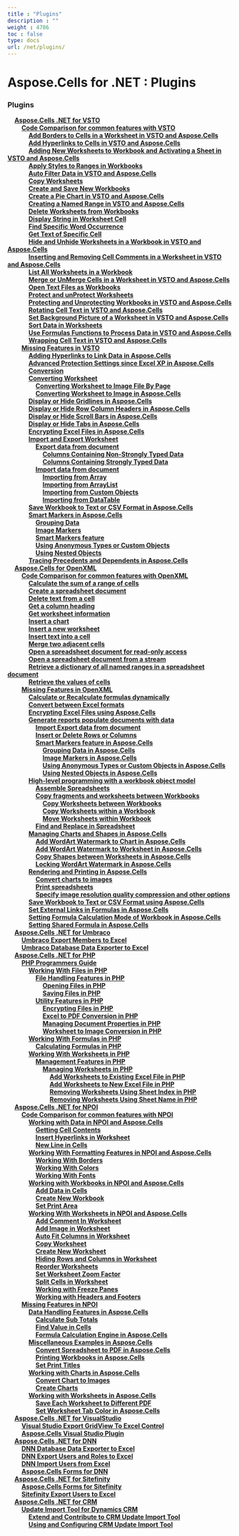 ```yaml
---
title : "Plugins" 
description : "" 
weight : 4786 
toc : false
type: docs
url: /net/plugins/
---
```


# Aspose.Cells for .NET : Plugins


### Plugins

&nbsp;&nbsp;&nbsp;&nbsp;[**Aspose.Cells .NET for VSTO**](https://docs2.aspose.com/cells/net/plugins/vsto/)    
&nbsp;&nbsp;&nbsp;&nbsp;&nbsp;&nbsp;&nbsp;&nbsp;[**Code Comparison for common features with VSTO**](https://docs2.aspose.com/cells/net/plugins/vsto/codeinvsto/)    
&nbsp;&nbsp;&nbsp;&nbsp;&nbsp;&nbsp;&nbsp;&nbsp;&nbsp;&nbsp;&nbsp;&nbsp;[**Add Borders to Cells in a Worksheet in VSTO and Aspose.Cells**](https://docs2.aspose.com/cells/net/plugins/vsto/codeinvsto/add+borders+to+cells+in+a+worksheet+in+vsto+and+aspose.cells)    
&nbsp;&nbsp;&nbsp;&nbsp;&nbsp;&nbsp;&nbsp;&nbsp;&nbsp;&nbsp;&nbsp;&nbsp;[**Add Hyperlinks to Cells in VSTO and Aspose.Cells**](https://docs2.aspose.com/cells/net/plugins/vsto/codeinvsto/add+hyperlinks+to+cells+in+vsto+and+aspose.cells)    
&nbsp;&nbsp;&nbsp;&nbsp;&nbsp;&nbsp;&nbsp;&nbsp;&nbsp;&nbsp;&nbsp;&nbsp;[**Adding New Worksheets to Workbook and Activating a Sheet in VSTO and Aspose.Cells**](https://docs2.aspose.com/cells/net/plugins/vsto/codeinvsto/adding+new+worksheets+to+workbook+and+activating+a+sheet+in+vsto+and+aspose.cells)    
&nbsp;&nbsp;&nbsp;&nbsp;&nbsp;&nbsp;&nbsp;&nbsp;&nbsp;&nbsp;&nbsp;&nbsp;[**Apply Styles to Ranges in Workbooks**](https://docs2.aspose.com/cells/net/plugins/vsto/codeinvsto/apply+styles+to+ranges+in+workbooks)    
&nbsp;&nbsp;&nbsp;&nbsp;&nbsp;&nbsp;&nbsp;&nbsp;&nbsp;&nbsp;&nbsp;&nbsp;[**Auto Filter Data in VSTO and Aspose.Cells**](https://docs2.aspose.com/cells/net/plugins/vsto/codeinvsto/auto+filter+data+in+vsto+and+aspose.cells)    
&nbsp;&nbsp;&nbsp;&nbsp;&nbsp;&nbsp;&nbsp;&nbsp;&nbsp;&nbsp;&nbsp;&nbsp;[**Copy Worksheets**](https://docs2.aspose.com/cells/net/plugins/vsto/codeinvsto/copy+worksheets)    
&nbsp;&nbsp;&nbsp;&nbsp;&nbsp;&nbsp;&nbsp;&nbsp;&nbsp;&nbsp;&nbsp;&nbsp;[**Create and Save New Workbooks**](https://docs2.aspose.com/cells/net/plugins/vsto/codeinvsto/create+and+save+new+workbooks)    
&nbsp;&nbsp;&nbsp;&nbsp;&nbsp;&nbsp;&nbsp;&nbsp;&nbsp;&nbsp;&nbsp;&nbsp;[**Create a Pie Chart in VSTO and Aspose.Cells**](https://docs2.aspose.com/cells/net/plugins/vsto/codeinvsto/create+a+pie+chart+in+vsto+and+aspose.cells)    
&nbsp;&nbsp;&nbsp;&nbsp;&nbsp;&nbsp;&nbsp;&nbsp;&nbsp;&nbsp;&nbsp;&nbsp;[**Creating a Named Range in VSTO and Aspose.Cells**](https://docs2.aspose.com/cells/net/plugins/vsto/codeinvsto/creating+a+named+range+in+vsto+and+aspose.cells)    
&nbsp;&nbsp;&nbsp;&nbsp;&nbsp;&nbsp;&nbsp;&nbsp;&nbsp;&nbsp;&nbsp;&nbsp;[**Delete Worksheets from Workbooks**](https://docs2.aspose.com/cells/net/plugins/vsto/codeinvsto/delete+worksheets+from+workbooks)    
&nbsp;&nbsp;&nbsp;&nbsp;&nbsp;&nbsp;&nbsp;&nbsp;&nbsp;&nbsp;&nbsp;&nbsp;[**Display String in Worksheet Cell**](https://docs2.aspose.com/cells/net/plugins/vsto/codeinvsto/display+string+in+worksheet+cell)    
&nbsp;&nbsp;&nbsp;&nbsp;&nbsp;&nbsp;&nbsp;&nbsp;&nbsp;&nbsp;&nbsp;&nbsp;[**Find Specific Word Occurrence**](https://docs2.aspose.com/cells/net/plugins/vsto/codeinvsto/find+specific+word+occurrence)    
&nbsp;&nbsp;&nbsp;&nbsp;&nbsp;&nbsp;&nbsp;&nbsp;&nbsp;&nbsp;&nbsp;&nbsp;[**Get Text of Specific Cell**](https://docs2.aspose.com/cells/net/plugins/vsto/codeinvsto/get+text+of+specific+cell)    
&nbsp;&nbsp;&nbsp;&nbsp;&nbsp;&nbsp;&nbsp;&nbsp;&nbsp;&nbsp;&nbsp;&nbsp;[**Hide and Unhide Worksheets in a Workbook in VSTO and Aspose.Cells**](https://docs2.aspose.com/cells/net/plugins/vsto/codeinvsto/hide+and+unhide+worksheets+in+a+workbook+in+vsto+and+aspose.cells)    
&nbsp;&nbsp;&nbsp;&nbsp;&nbsp;&nbsp;&nbsp;&nbsp;&nbsp;&nbsp;&nbsp;&nbsp;[**Inserting and Removing Cell Comments in a Worksheet in VSTO and Aspose.Cells**](https://docs2.aspose.com/cells/net/plugins/vsto/codeinvsto/inserting+and+removing+cell+comments+in+a+worksheet+in+vsto+and+aspose.cells)    
&nbsp;&nbsp;&nbsp;&nbsp;&nbsp;&nbsp;&nbsp;&nbsp;&nbsp;&nbsp;&nbsp;&nbsp;[**List All Worksheets in a Workbook**](https://docs2.aspose.com/cells/net/plugins/vsto/codeinvsto/list+all+worksheets+in+a+workbook)    
&nbsp;&nbsp;&nbsp;&nbsp;&nbsp;&nbsp;&nbsp;&nbsp;&nbsp;&nbsp;&nbsp;&nbsp;[**Merge or UnMerge Cells in a Worksheet in VSTO and Aspose.Cells**](https://docs2.aspose.com/cells/net/plugins/vsto/codeinvsto/merge+or+unmerge+cells+in+a+worksheet+in+vsto+and+aspose.cells)    
&nbsp;&nbsp;&nbsp;&nbsp;&nbsp;&nbsp;&nbsp;&nbsp;&nbsp;&nbsp;&nbsp;&nbsp;[**Open Text Files as Workbooks**](https://docs2.aspose.com/cells/net/plugins/vsto/codeinvsto/open+text+files+as+workbooks)    
&nbsp;&nbsp;&nbsp;&nbsp;&nbsp;&nbsp;&nbsp;&nbsp;&nbsp;&nbsp;&nbsp;&nbsp;[**Protect and unProtect Worksheets**](https://docs2.aspose.com/cells/net/plugins/vsto/codeinvsto/protect+and+unprotect+worksheets)    
&nbsp;&nbsp;&nbsp;&nbsp;&nbsp;&nbsp;&nbsp;&nbsp;&nbsp;&nbsp;&nbsp;&nbsp;[**Protecting and Unprotecting Workbooks in VSTO and Aspose.Cells**](https://docs2.aspose.com/cells/net/plugins/vsto/codeinvsto/protecting+and+unprotecting+workbooks+in+vsto+and+aspose.cells)    
&nbsp;&nbsp;&nbsp;&nbsp;&nbsp;&nbsp;&nbsp;&nbsp;&nbsp;&nbsp;&nbsp;&nbsp;[**Rotating Cell Text in VSTO and Aspose.Cells**](https://docs2.aspose.com/cells/net/plugins/vsto/codeinvsto/rotating+cell+text+in+vsto+and+aspose.cells)    
&nbsp;&nbsp;&nbsp;&nbsp;&nbsp;&nbsp;&nbsp;&nbsp;&nbsp;&nbsp;&nbsp;&nbsp;[**Set Background Picture of a Worksheet in VSTO and Aspose.Cells**](https://docs2.aspose.com/cells/net/plugins/vsto/codeinvsto/set+background+picture+of+a+worksheet+in+vsto+and+aspose.cells)    
&nbsp;&nbsp;&nbsp;&nbsp;&nbsp;&nbsp;&nbsp;&nbsp;&nbsp;&nbsp;&nbsp;&nbsp;[**Sort Data in Worksheets**](https://docs2.aspose.com/cells/net/plugins/vsto/codeinvsto/sort+data+in+worksheets)    
&nbsp;&nbsp;&nbsp;&nbsp;&nbsp;&nbsp;&nbsp;&nbsp;&nbsp;&nbsp;&nbsp;&nbsp;[**Use Formulas Functions to Process Data in VSTO and Aspose.Cells**](https://docs2.aspose.com/cells/net/plugins/vsto/codeinvsto/use+formulas+functions+to+process+data+in+vsto+and+aspose.cells)    
&nbsp;&nbsp;&nbsp;&nbsp;&nbsp;&nbsp;&nbsp;&nbsp;&nbsp;&nbsp;&nbsp;&nbsp;[**Wrapping Cell Text in VSTO and Aspose.Cells**](https://docs2.aspose.com/cells/net/plugins/vsto/codeinvsto/wrapping+cell+text+in+vsto+and+aspose.cells)    
&nbsp;&nbsp;&nbsp;&nbsp;&nbsp;&nbsp;&nbsp;&nbsp;[**Missing Features in VSTO**](https://docs2.aspose.com/cells/net/plugins/vsto/missingfeaturesinvsto/)    
&nbsp;&nbsp;&nbsp;&nbsp;&nbsp;&nbsp;&nbsp;&nbsp;&nbsp;&nbsp;&nbsp;&nbsp;[**Adding Hyperlinks to Link Data in Aspose.Cells**](https://docs2.aspose.com/cells/net/plugins/vsto/missingfeaturesinvsto/adding+hyperlinks+to+link+data+in+aspose.cells)    
&nbsp;&nbsp;&nbsp;&nbsp;&nbsp;&nbsp;&nbsp;&nbsp;&nbsp;&nbsp;&nbsp;&nbsp;[**Advanced Protection Settings since Excel XP in Aspose.Cells**](https://docs2.aspose.com/cells/net/plugins/vsto/missingfeaturesinvsto/advanced+protection+settings+since+excel+xp+in+aspose.cells)    
&nbsp;&nbsp;&nbsp;&nbsp;&nbsp;&nbsp;&nbsp;&nbsp;&nbsp;&nbsp;&nbsp;&nbsp;[**Conversion**](https://docs2.aspose.com/cells/net/plugins/vsto/missingfeaturesinvsto/conversion)    
&nbsp;&nbsp;&nbsp;&nbsp;&nbsp;&nbsp;&nbsp;&nbsp;&nbsp;&nbsp;&nbsp;&nbsp;[**Converting Worksheet**](https://docs2.aspose.com/cells/net/plugins/vsto/missingfeaturesinvsto/convertingworksheet/)    
&nbsp;&nbsp;&nbsp;&nbsp;&nbsp;&nbsp;&nbsp;&nbsp;&nbsp;&nbsp;&nbsp;&nbsp;&nbsp;&nbsp;&nbsp;&nbsp;[**Converting Worksheet to Image File By Page**](https://docs2.aspose.com/cells/net/plugins/vsto/missingfeaturesinvsto/convertingworksheet/converting+worksheet+to+image+file+by+page)    
&nbsp;&nbsp;&nbsp;&nbsp;&nbsp;&nbsp;&nbsp;&nbsp;&nbsp;&nbsp;&nbsp;&nbsp;&nbsp;&nbsp;&nbsp;&nbsp;[**Converting Worksheet to Image in Aspose.Cells**](https://docs2.aspose.com/cells/net/plugins/vsto/missingfeaturesinvsto/convertingworksheet/converting+worksheet+to+image+in+aspose.cells)    
&nbsp;&nbsp;&nbsp;&nbsp;&nbsp;&nbsp;&nbsp;&nbsp;&nbsp;&nbsp;&nbsp;&nbsp;[**Display or Hide Gridlines in Aspose.Cells**](https://docs2.aspose.com/cells/net/plugins/vsto/missingfeaturesinvsto/display+or+hide+gridlines+in+aspose.cells)    
&nbsp;&nbsp;&nbsp;&nbsp;&nbsp;&nbsp;&nbsp;&nbsp;&nbsp;&nbsp;&nbsp;&nbsp;[**Display or Hide Row Column Headers in Aspose.Cells**](https://docs2.aspose.com/cells/net/plugins/vsto/missingfeaturesinvsto/display+or+hide+row+column+headers+in+aspose.cells)    
&nbsp;&nbsp;&nbsp;&nbsp;&nbsp;&nbsp;&nbsp;&nbsp;&nbsp;&nbsp;&nbsp;&nbsp;[**Display or Hide Scroll Bars in Aspose.Cells**](https://docs2.aspose.com/cells/net/plugins/vsto/missingfeaturesinvsto/display+or+hide+scroll+bars+in+aspose.cells)    
&nbsp;&nbsp;&nbsp;&nbsp;&nbsp;&nbsp;&nbsp;&nbsp;&nbsp;&nbsp;&nbsp;&nbsp;[**Display or Hide Tabs in Aspose.Cells**](https://docs2.aspose.com/cells/net/plugins/vsto/missingfeaturesinvsto/display+or+hide+tabs+in+aspose.cells)    
&nbsp;&nbsp;&nbsp;&nbsp;&nbsp;&nbsp;&nbsp;&nbsp;&nbsp;&nbsp;&nbsp;&nbsp;[**Encrypting Excel Files in Aspose.Cells**](https://docs2.aspose.com/cells/net/plugins/vsto/missingfeaturesinvsto/encrypting+excel+files+in+aspose.cells)    
&nbsp;&nbsp;&nbsp;&nbsp;&nbsp;&nbsp;&nbsp;&nbsp;&nbsp;&nbsp;&nbsp;&nbsp;[**Import and Export Worksheet**](https://docs2.aspose.com/cells/net/plugins/vsto/missingfeaturesinvsto/importandexport/)    
&nbsp;&nbsp;&nbsp;&nbsp;&nbsp;&nbsp;&nbsp;&nbsp;&nbsp;&nbsp;&nbsp;&nbsp;&nbsp;&nbsp;&nbsp;&nbsp;[**Export data from document**](https://docs2.aspose.com/cells/net/plugins/vsto/missingfeaturesinvsto/importandexport/export/)    
&nbsp;&nbsp;&nbsp;&nbsp;&nbsp;&nbsp;&nbsp;&nbsp;&nbsp;&nbsp;&nbsp;&nbsp;&nbsp;&nbsp;&nbsp;&nbsp;&nbsp;&nbsp;&nbsp;&nbsp;[**Columns Containing Non-Strongly Typed Data**](https://docs2.aspose.com/cells/net/plugins/vsto/missingfeaturesinvsto/importandexport/export/columns+containing+non-strongly+typed+data)    
&nbsp;&nbsp;&nbsp;&nbsp;&nbsp;&nbsp;&nbsp;&nbsp;&nbsp;&nbsp;&nbsp;&nbsp;&nbsp;&nbsp;&nbsp;&nbsp;&nbsp;&nbsp;&nbsp;&nbsp;[**Columns Containing Strongly Typed Data**](https://docs2.aspose.com/cells/net/plugins/vsto/missingfeaturesinvsto/importandexport/export/columns+containing+strongly+typed+data)    
&nbsp;&nbsp;&nbsp;&nbsp;&nbsp;&nbsp;&nbsp;&nbsp;&nbsp;&nbsp;&nbsp;&nbsp;&nbsp;&nbsp;&nbsp;&nbsp;[**Import data from document**](https://docs2.aspose.com/cells/net/plugins/vsto/missingfeaturesinvsto/importandexport/import/)    
&nbsp;&nbsp;&nbsp;&nbsp;&nbsp;&nbsp;&nbsp;&nbsp;&nbsp;&nbsp;&nbsp;&nbsp;&nbsp;&nbsp;&nbsp;&nbsp;&nbsp;&nbsp;&nbsp;&nbsp;[**Importing from Array**](https://docs2.aspose.com/cells/net/plugins/vsto/missingfeaturesinvsto/importandexport/import/importing+from+array)    
&nbsp;&nbsp;&nbsp;&nbsp;&nbsp;&nbsp;&nbsp;&nbsp;&nbsp;&nbsp;&nbsp;&nbsp;&nbsp;&nbsp;&nbsp;&nbsp;&nbsp;&nbsp;&nbsp;&nbsp;[**Importing from ArrayList**](https://docs2.aspose.com/cells/net/plugins/vsto/missingfeaturesinvsto/importandexport/import/importing+from+arraylist)    
&nbsp;&nbsp;&nbsp;&nbsp;&nbsp;&nbsp;&nbsp;&nbsp;&nbsp;&nbsp;&nbsp;&nbsp;&nbsp;&nbsp;&nbsp;&nbsp;&nbsp;&nbsp;&nbsp;&nbsp;[**Importing from Custom Objects**](https://docs2.aspose.com/cells/net/plugins/vsto/missingfeaturesinvsto/importandexport/import/importing+from+custom+objects)    
&nbsp;&nbsp;&nbsp;&nbsp;&nbsp;&nbsp;&nbsp;&nbsp;&nbsp;&nbsp;&nbsp;&nbsp;&nbsp;&nbsp;&nbsp;&nbsp;&nbsp;&nbsp;&nbsp;&nbsp;[**Importing from DataTable**](https://docs2.aspose.com/cells/net/plugins/vsto/missingfeaturesinvsto/importandexport/import/importing+from+datatable)    
&nbsp;&nbsp;&nbsp;&nbsp;&nbsp;&nbsp;&nbsp;&nbsp;&nbsp;&nbsp;&nbsp;&nbsp;[**Save Workbook to Text or CSV Format in Aspose.Cells**](https://docs2.aspose.com/cells/net/plugins/vsto/missingfeaturesinvsto/save+workbook+to+text+or+csv+format+in+aspose.cells)    
&nbsp;&nbsp;&nbsp;&nbsp;&nbsp;&nbsp;&nbsp;&nbsp;&nbsp;&nbsp;&nbsp;&nbsp;[**Smart Markers in Aspose.Cells**](https://docs2.aspose.com/cells/net/plugins/vsto/missingfeaturesinvsto/smartmarkers/)    
&nbsp;&nbsp;&nbsp;&nbsp;&nbsp;&nbsp;&nbsp;&nbsp;&nbsp;&nbsp;&nbsp;&nbsp;&nbsp;&nbsp;&nbsp;&nbsp;[**Grouping Data**](https://docs2.aspose.com/cells/net/plugins/vsto/missingfeaturesinvsto/smartmarkers/grouping+data)    
&nbsp;&nbsp;&nbsp;&nbsp;&nbsp;&nbsp;&nbsp;&nbsp;&nbsp;&nbsp;&nbsp;&nbsp;&nbsp;&nbsp;&nbsp;&nbsp;[**Image Markers**](https://docs2.aspose.com/cells/net/plugins/vsto/missingfeaturesinvsto/smartmarkers/image+markers)    
&nbsp;&nbsp;&nbsp;&nbsp;&nbsp;&nbsp;&nbsp;&nbsp;&nbsp;&nbsp;&nbsp;&nbsp;&nbsp;&nbsp;&nbsp;&nbsp;[**Smart Markers feature**](https://docs2.aspose.com/cells/net/plugins/vsto/missingfeaturesinvsto/smartmarkers/smart+markers+feature)    
&nbsp;&nbsp;&nbsp;&nbsp;&nbsp;&nbsp;&nbsp;&nbsp;&nbsp;&nbsp;&nbsp;&nbsp;&nbsp;&nbsp;&nbsp;&nbsp;[**Using Anonymous Types or Custom Objects**](https://docs2.aspose.com/cells/net/plugins/vsto/missingfeaturesinvsto/smartmarkers/using+anonymous+types+or+custom+objects)    
&nbsp;&nbsp;&nbsp;&nbsp;&nbsp;&nbsp;&nbsp;&nbsp;&nbsp;&nbsp;&nbsp;&nbsp;&nbsp;&nbsp;&nbsp;&nbsp;[**Using Nested Objects**](https://docs2.aspose.com/cells/net/plugins/vsto/missingfeaturesinvsto/smartmarkers/using+nested+objects)    
&nbsp;&nbsp;&nbsp;&nbsp;&nbsp;&nbsp;&nbsp;&nbsp;&nbsp;&nbsp;&nbsp;&nbsp;[**Tracing Precedents and Dependents in Aspose.Cells**](https://docs2.aspose.com/cells/net/plugins/vsto/missingfeaturesinvsto/tracing+precedents+and+dependents+in+aspose.cells)    
&nbsp;&nbsp;&nbsp;&nbsp;[**Aspose.Cells for OpenXML**](https://docs2.aspose.com/cells/net/plugins/openxml/)    
&nbsp;&nbsp;&nbsp;&nbsp;&nbsp;&nbsp;&nbsp;&nbsp;[**Code Comparison for common features with OpenXML**](https://docs2.aspose.com/cells/net/plugins/openxml/codeinopenxml/)    
&nbsp;&nbsp;&nbsp;&nbsp;&nbsp;&nbsp;&nbsp;&nbsp;&nbsp;&nbsp;&nbsp;&nbsp;[**Calculate the sum of a range of cells**](https://docs2.aspose.com/cells/net/plugins/openxml/codeinopenxml/calculate+the+sum+of+a+range+of+cells)    
&nbsp;&nbsp;&nbsp;&nbsp;&nbsp;&nbsp;&nbsp;&nbsp;&nbsp;&nbsp;&nbsp;&nbsp;[**Create a spreadsheet document**](https://docs2.aspose.com/cells/net/plugins/openxml/codeinopenxml/create+a+spreadsheet+document)    
&nbsp;&nbsp;&nbsp;&nbsp;&nbsp;&nbsp;&nbsp;&nbsp;&nbsp;&nbsp;&nbsp;&nbsp;[**Delete text from a cell**](https://docs2.aspose.com/cells/net/plugins/openxml/codeinopenxml/delete+text+from+a+cell)    
&nbsp;&nbsp;&nbsp;&nbsp;&nbsp;&nbsp;&nbsp;&nbsp;&nbsp;&nbsp;&nbsp;&nbsp;[**Get a column heading**](https://docs2.aspose.com/cells/net/plugins/openxml/codeinopenxml/get+a+column+heading)    
&nbsp;&nbsp;&nbsp;&nbsp;&nbsp;&nbsp;&nbsp;&nbsp;&nbsp;&nbsp;&nbsp;&nbsp;[**Get worksheet information**](https://docs2.aspose.com/cells/net/plugins/openxml/codeinopenxml/get+worksheet+information)    
&nbsp;&nbsp;&nbsp;&nbsp;&nbsp;&nbsp;&nbsp;&nbsp;&nbsp;&nbsp;&nbsp;&nbsp;[**Insert a chart**](https://docs2.aspose.com/cells/net/plugins/openxml/codeinopenxml/insert+a+chart)    
&nbsp;&nbsp;&nbsp;&nbsp;&nbsp;&nbsp;&nbsp;&nbsp;&nbsp;&nbsp;&nbsp;&nbsp;[**Insert a new worksheet**](https://docs2.aspose.com/cells/net/plugins/openxml/codeinopenxml/insert+a+new+worksheet)    
&nbsp;&nbsp;&nbsp;&nbsp;&nbsp;&nbsp;&nbsp;&nbsp;&nbsp;&nbsp;&nbsp;&nbsp;[**Insert text into a cell**](https://docs2.aspose.com/cells/net/plugins/openxml/codeinopenxml/insert+text+into+a+cell)    
&nbsp;&nbsp;&nbsp;&nbsp;&nbsp;&nbsp;&nbsp;&nbsp;&nbsp;&nbsp;&nbsp;&nbsp;[**Merge two adjacent cells**](https://docs2.aspose.com/cells/net/plugins/openxml/codeinopenxml/merge+two+adjacent+cells)    
&nbsp;&nbsp;&nbsp;&nbsp;&nbsp;&nbsp;&nbsp;&nbsp;&nbsp;&nbsp;&nbsp;&nbsp;[**Open a spreadsheet document for read-only access**](https://docs2.aspose.com/cells/net/plugins/openxml/codeinopenxml/open+a+spreadsheet+document+for+read-only+access)    
&nbsp;&nbsp;&nbsp;&nbsp;&nbsp;&nbsp;&nbsp;&nbsp;&nbsp;&nbsp;&nbsp;&nbsp;[**Open a spreadsheet document from a stream**](https://docs2.aspose.com/cells/net/plugins/openxml/codeinopenxml/open+a+spreadsheet+document+from+a+stream)    
&nbsp;&nbsp;&nbsp;&nbsp;&nbsp;&nbsp;&nbsp;&nbsp;&nbsp;&nbsp;&nbsp;&nbsp;[**Retrieve a dictionary of all named ranges in a spreadsheet document**](https://docs2.aspose.com/cells/net/plugins/openxml/codeinopenxml/retrieve+a+dictionary+of+all+named+ranges+in+a+spreadsheet+document)    
&nbsp;&nbsp;&nbsp;&nbsp;&nbsp;&nbsp;&nbsp;&nbsp;&nbsp;&nbsp;&nbsp;&nbsp;[**Retrieve the values of cells**](https://docs2.aspose.com/cells/net/plugins/openxml/codeinopenxml/retrieve+the+values+of+cells)    
&nbsp;&nbsp;&nbsp;&nbsp;&nbsp;&nbsp;&nbsp;&nbsp;[**Missing Features in OpenXML**](https://docs2.aspose.com/cells/net/plugins/openxml/missingfeaturesinopenxml/)    
&nbsp;&nbsp;&nbsp;&nbsp;&nbsp;&nbsp;&nbsp;&nbsp;&nbsp;&nbsp;&nbsp;&nbsp;[**Calculate or Recalculate formulas dynamically**](https://docs2.aspose.com/cells/net/plugins/openxml/missingfeaturesinopenxml/calculate+or+recalculate+formulas+dynamically)    
&nbsp;&nbsp;&nbsp;&nbsp;&nbsp;&nbsp;&nbsp;&nbsp;&nbsp;&nbsp;&nbsp;&nbsp;[**Convert between Excel formats**](https://docs2.aspose.com/cells/net/plugins/openxml/missingfeaturesinopenxml/convert+between+excel+formats)    
&nbsp;&nbsp;&nbsp;&nbsp;&nbsp;&nbsp;&nbsp;&nbsp;&nbsp;&nbsp;&nbsp;&nbsp;[**Encrypting Excel Files using Aspose.Cells**](https://docs2.aspose.com/cells/net/plugins/openxml/missingfeaturesinopenxml/encrypting+excel+files+using+aspose.cells)    
&nbsp;&nbsp;&nbsp;&nbsp;&nbsp;&nbsp;&nbsp;&nbsp;&nbsp;&nbsp;&nbsp;&nbsp;[**Generate reports populate documents with data**](https://docs2.aspose.com/cells/net/plugins/openxml/missingfeaturesinopenxml/generatereports/)    
&nbsp;&nbsp;&nbsp;&nbsp;&nbsp;&nbsp;&nbsp;&nbsp;&nbsp;&nbsp;&nbsp;&nbsp;&nbsp;&nbsp;&nbsp;&nbsp;[**Import Export data from document**](https://docs2.aspose.com/cells/net/plugins/openxml/missingfeaturesinopenxml/generatereports/import+export+data+from+document)    
&nbsp;&nbsp;&nbsp;&nbsp;&nbsp;&nbsp;&nbsp;&nbsp;&nbsp;&nbsp;&nbsp;&nbsp;&nbsp;&nbsp;&nbsp;&nbsp;[**Insert or Delete Rows or Columns**](https://docs2.aspose.com/cells/net/plugins/openxml/missingfeaturesinopenxml/generatereports/insert+or+delete+rows+or+columns)    
&nbsp;&nbsp;&nbsp;&nbsp;&nbsp;&nbsp;&nbsp;&nbsp;&nbsp;&nbsp;&nbsp;&nbsp;&nbsp;&nbsp;&nbsp;&nbsp;[**Smart Markers feature in Aspose.Cells**](https://docs2.aspose.com/cells/net/plugins/openxml/missingfeaturesinopenxml/generatereports/smartmarkers/)    
&nbsp;&nbsp;&nbsp;&nbsp;&nbsp;&nbsp;&nbsp;&nbsp;&nbsp;&nbsp;&nbsp;&nbsp;&nbsp;&nbsp;&nbsp;&nbsp;&nbsp;&nbsp;&nbsp;&nbsp;[**Grouping Data in Aspose.Cells**](https://docs2.aspose.com/cells/net/plugins/openxml/missingfeaturesinopenxml/generatereports/smartmarkers/grouping+data+in+aspose.cells)    
&nbsp;&nbsp;&nbsp;&nbsp;&nbsp;&nbsp;&nbsp;&nbsp;&nbsp;&nbsp;&nbsp;&nbsp;&nbsp;&nbsp;&nbsp;&nbsp;&nbsp;&nbsp;&nbsp;&nbsp;[**Image Markers in Aspose.Cells**](https://docs2.aspose.com/cells/net/plugins/openxml/missingfeaturesinopenxml/generatereports/smartmarkers/image+markers+in+aspose.cells)    
&nbsp;&nbsp;&nbsp;&nbsp;&nbsp;&nbsp;&nbsp;&nbsp;&nbsp;&nbsp;&nbsp;&nbsp;&nbsp;&nbsp;&nbsp;&nbsp;&nbsp;&nbsp;&nbsp;&nbsp;[**Using Anonymous Types or Custom Objects in Aspose.Cells**](https://docs2.aspose.com/cells/net/plugins/openxml/missingfeaturesinopenxml/generatereports/smartmarkers/using+anonymous+types+or+custom+objects+in+aspose.cells)    
&nbsp;&nbsp;&nbsp;&nbsp;&nbsp;&nbsp;&nbsp;&nbsp;&nbsp;&nbsp;&nbsp;&nbsp;&nbsp;&nbsp;&nbsp;&nbsp;&nbsp;&nbsp;&nbsp;&nbsp;[**Using Nested Objects in Aspose.Cells**](https://docs2.aspose.com/cells/net/plugins/openxml/missingfeaturesinopenxml/generatereports/smartmarkers/using+nested+objects+in+aspose.cells)    
&nbsp;&nbsp;&nbsp;&nbsp;&nbsp;&nbsp;&nbsp;&nbsp;&nbsp;&nbsp;&nbsp;&nbsp;[**High-level programming with a workbook object model**](https://docs2.aspose.com/cells/net/plugins/openxml/missingfeaturesinopenxml/high-levelprogramming/)    
&nbsp;&nbsp;&nbsp;&nbsp;&nbsp;&nbsp;&nbsp;&nbsp;&nbsp;&nbsp;&nbsp;&nbsp;&nbsp;&nbsp;&nbsp;&nbsp;[**Assemble Spreadsheets**](https://docs2.aspose.com/cells/net/plugins/openxml/missingfeaturesinopenxml/high-levelprogramming/assemble+spreadsheets)    
&nbsp;&nbsp;&nbsp;&nbsp;&nbsp;&nbsp;&nbsp;&nbsp;&nbsp;&nbsp;&nbsp;&nbsp;&nbsp;&nbsp;&nbsp;&nbsp;[**Copy fragments and worksheets between Workbooks**](https://docs2.aspose.com/cells/net/plugins/openxml/missingfeaturesinopenxml/high-levelprogramming/copyfragmentsandworksheets/)    
&nbsp;&nbsp;&nbsp;&nbsp;&nbsp;&nbsp;&nbsp;&nbsp;&nbsp;&nbsp;&nbsp;&nbsp;&nbsp;&nbsp;&nbsp;&nbsp;&nbsp;&nbsp;&nbsp;&nbsp;[**Copy Worksheets between Workbooks**](https://docs2.aspose.com/cells/net/plugins/openxml/missingfeaturesinopenxml/high-levelprogramming/copyfragmentsandworksheets/copy+worksheets+between+workbooks)    
&nbsp;&nbsp;&nbsp;&nbsp;&nbsp;&nbsp;&nbsp;&nbsp;&nbsp;&nbsp;&nbsp;&nbsp;&nbsp;&nbsp;&nbsp;&nbsp;&nbsp;&nbsp;&nbsp;&nbsp;[**Copy Worksheets within a Workbook**](https://docs2.aspose.com/cells/net/plugins/openxml/missingfeaturesinopenxml/high-levelprogramming/copyfragmentsandworksheets/copy+worksheets+within+a+workbook)    
&nbsp;&nbsp;&nbsp;&nbsp;&nbsp;&nbsp;&nbsp;&nbsp;&nbsp;&nbsp;&nbsp;&nbsp;&nbsp;&nbsp;&nbsp;&nbsp;&nbsp;&nbsp;&nbsp;&nbsp;[**Move Worksheets within Workbook**](https://docs2.aspose.com/cells/net/plugins/openxml/missingfeaturesinopenxml/high-levelprogramming/copyfragmentsandworksheets/move+worksheets+within+workbook)    
&nbsp;&nbsp;&nbsp;&nbsp;&nbsp;&nbsp;&nbsp;&nbsp;&nbsp;&nbsp;&nbsp;&nbsp;&nbsp;&nbsp;&nbsp;&nbsp;[**Find and Replace in Spreadsheet**](https://docs2.aspose.com/cells/net/plugins/openxml/missingfeaturesinopenxml/high-levelprogramming/find+and+replace+in+spreadsheet)    
&nbsp;&nbsp;&nbsp;&nbsp;&nbsp;&nbsp;&nbsp;&nbsp;&nbsp;&nbsp;&nbsp;&nbsp;[**Managing Charts and Shapes in Aspose.Cells**](https://docs2.aspose.com/cells/net/plugins/openxml/missingfeaturesinopenxml/mngchartsandshapes/)    
&nbsp;&nbsp;&nbsp;&nbsp;&nbsp;&nbsp;&nbsp;&nbsp;&nbsp;&nbsp;&nbsp;&nbsp;&nbsp;&nbsp;&nbsp;&nbsp;[**Add WordArt Watermark to Chart in Aspose.Cells**](https://docs2.aspose.com/cells/net/plugins/openxml/missingfeaturesinopenxml/mngchartsandshapes/add+wordart+watermark+to+chart+in+aspose.cells)    
&nbsp;&nbsp;&nbsp;&nbsp;&nbsp;&nbsp;&nbsp;&nbsp;&nbsp;&nbsp;&nbsp;&nbsp;&nbsp;&nbsp;&nbsp;&nbsp;[**Add WordArt Watermark to Worksheet in Aspose.Cells**](https://docs2.aspose.com/cells/net/plugins/openxml/missingfeaturesinopenxml/mngchartsandshapes/add+wordart+watermark+to+worksheet+in+aspose.cells)    
&nbsp;&nbsp;&nbsp;&nbsp;&nbsp;&nbsp;&nbsp;&nbsp;&nbsp;&nbsp;&nbsp;&nbsp;&nbsp;&nbsp;&nbsp;&nbsp;[**Copy Shapes between Worksheets in Aspose.Cells**](https://docs2.aspose.com/cells/net/plugins/openxml/missingfeaturesinopenxml/mngchartsandshapes/copy+shapes+between+worksheets+in+aspose.cells)    
&nbsp;&nbsp;&nbsp;&nbsp;&nbsp;&nbsp;&nbsp;&nbsp;&nbsp;&nbsp;&nbsp;&nbsp;&nbsp;&nbsp;&nbsp;&nbsp;[**Locking WordArt Watermark in Aspose.Cells**](https://docs2.aspose.com/cells/net/plugins/openxml/missingfeaturesinopenxml/mngchartsandshapes/locking+wordart+watermark+in+aspose.cells)    
&nbsp;&nbsp;&nbsp;&nbsp;&nbsp;&nbsp;&nbsp;&nbsp;&nbsp;&nbsp;&nbsp;&nbsp;[**Rendering and Printing in Aspose.Cells**](https://docs2.aspose.com/cells/net/plugins/openxml/missingfeaturesinopenxml/rnd-prt/)    
&nbsp;&nbsp;&nbsp;&nbsp;&nbsp;&nbsp;&nbsp;&nbsp;&nbsp;&nbsp;&nbsp;&nbsp;&nbsp;&nbsp;&nbsp;&nbsp;[**Convert charts to images**](https://docs2.aspose.com/cells/net/plugins/openxml/missingfeaturesinopenxml/rnd-prt/convert+charts+to+images)    
&nbsp;&nbsp;&nbsp;&nbsp;&nbsp;&nbsp;&nbsp;&nbsp;&nbsp;&nbsp;&nbsp;&nbsp;&nbsp;&nbsp;&nbsp;&nbsp;[**Print spreadsheets**](https://docs2.aspose.com/cells/net/plugins/openxml/missingfeaturesinopenxml/rnd-prt/print+spreadsheets)    
&nbsp;&nbsp;&nbsp;&nbsp;&nbsp;&nbsp;&nbsp;&nbsp;&nbsp;&nbsp;&nbsp;&nbsp;&nbsp;&nbsp;&nbsp;&nbsp;[**Specify image resolution quality compression and other options**](https://docs2.aspose.com/cells/net/plugins/openxml/missingfeaturesinopenxml/rnd-prt/specify+image+resolution+quality+compression+and+other+options)    
&nbsp;&nbsp;&nbsp;&nbsp;&nbsp;&nbsp;&nbsp;&nbsp;&nbsp;&nbsp;&nbsp;&nbsp;[**Save Workbook to Text or CSV Format using Aspose.Cells**](https://docs2.aspose.com/cells/net/plugins/openxml/missingfeaturesinopenxml/save+workbook+to+text+or+csv+format+using+aspose.cells)    
&nbsp;&nbsp;&nbsp;&nbsp;&nbsp;&nbsp;&nbsp;&nbsp;&nbsp;&nbsp;&nbsp;&nbsp;[**Set External Links in Formulas in Aspose.Cells**](https://docs2.aspose.com/cells/net/plugins/openxml/missingfeaturesinopenxml/set+external+links+in+formulas+in+aspose.cells)    
&nbsp;&nbsp;&nbsp;&nbsp;&nbsp;&nbsp;&nbsp;&nbsp;&nbsp;&nbsp;&nbsp;&nbsp;[**Setting Formula Calculation Mode of Workbook in Aspose.Cells**](https://docs2.aspose.com/cells/net/plugins/openxml/missingfeaturesinopenxml/setting+formula+calculation+mode+of+workbook+in+aspose.cells)    
&nbsp;&nbsp;&nbsp;&nbsp;&nbsp;&nbsp;&nbsp;&nbsp;&nbsp;&nbsp;&nbsp;&nbsp;[**Setting Shared Formula in Aspose.Cells**](https://docs2.aspose.com/cells/net/plugins/openxml/missingfeaturesinopenxml/setting+shared+formula+in+aspose.cells)    
&nbsp;&nbsp;&nbsp;&nbsp;[**Aspose.Cells .NET for Umbraco**](https://docs2.aspose.com/cells/net/plugins/umbraco/)    
&nbsp;&nbsp;&nbsp;&nbsp;&nbsp;&nbsp;&nbsp;&nbsp;[**Umbraco Export Members to Excel**](https://docs2.aspose.com/cells/net/plugins/umbraco/umbraco+export+members+to+excel)    
&nbsp;&nbsp;&nbsp;&nbsp;&nbsp;&nbsp;&nbsp;&nbsp;[**Umbraco Database Data Exporter to Excel**](https://docs2.aspose.com/cells/net/plugins/umbraco/umbraco+database+data+exporter+to+excel)    
&nbsp;&nbsp;&nbsp;&nbsp;[**Aspose.Cells .NET for PHP**](https://docs2.aspose.com/cells/net/plugins/php/)    
&nbsp;&nbsp;&nbsp;&nbsp;&nbsp;&nbsp;&nbsp;&nbsp;[**PHP Programmers Guide**](https://docs2.aspose.com/cells/net/plugins/php/guide/)    
&nbsp;&nbsp;&nbsp;&nbsp;&nbsp;&nbsp;&nbsp;&nbsp;&nbsp;&nbsp;&nbsp;&nbsp;[**Working With Files in PHP**](https://docs2.aspose.com/cells/net/plugins/php/guide/files/)    
&nbsp;&nbsp;&nbsp;&nbsp;&nbsp;&nbsp;&nbsp;&nbsp;&nbsp;&nbsp;&nbsp;&nbsp;&nbsp;&nbsp;&nbsp;&nbsp;[**File Handling Features in PHP**](https://docs2.aspose.com/cells/net/plugins/php/guide/files/filehandling/)    
&nbsp;&nbsp;&nbsp;&nbsp;&nbsp;&nbsp;&nbsp;&nbsp;&nbsp;&nbsp;&nbsp;&nbsp;&nbsp;&nbsp;&nbsp;&nbsp;&nbsp;&nbsp;&nbsp;&nbsp;[**Opening Files in PHP**](https://docs2.aspose.com/cells/net/plugins/php/guide/files/filehandling/opening+files+in+php)    
&nbsp;&nbsp;&nbsp;&nbsp;&nbsp;&nbsp;&nbsp;&nbsp;&nbsp;&nbsp;&nbsp;&nbsp;&nbsp;&nbsp;&nbsp;&nbsp;&nbsp;&nbsp;&nbsp;&nbsp;[**Saving Files in PHP**](https://docs2.aspose.com/cells/net/plugins/php/guide/files/filehandling/saving+files+in+php)    
&nbsp;&nbsp;&nbsp;&nbsp;&nbsp;&nbsp;&nbsp;&nbsp;&nbsp;&nbsp;&nbsp;&nbsp;&nbsp;&nbsp;&nbsp;&nbsp;[**Utility Features in PHP**](https://docs2.aspose.com/cells/net/plugins/php/guide/files/utility/)    
&nbsp;&nbsp;&nbsp;&nbsp;&nbsp;&nbsp;&nbsp;&nbsp;&nbsp;&nbsp;&nbsp;&nbsp;&nbsp;&nbsp;&nbsp;&nbsp;&nbsp;&nbsp;&nbsp;&nbsp;[**Encrypting Files in PHP**](https://docs2.aspose.com/cells/net/plugins/php/guide/files/utility/encrypting+files+in+php)    
&nbsp;&nbsp;&nbsp;&nbsp;&nbsp;&nbsp;&nbsp;&nbsp;&nbsp;&nbsp;&nbsp;&nbsp;&nbsp;&nbsp;&nbsp;&nbsp;&nbsp;&nbsp;&nbsp;&nbsp;[**Excel to PDF Conversion in PHP**](https://docs2.aspose.com/cells/net/plugins/php/guide/files/utility/excel+to+pdf+conversion+in+php)    
&nbsp;&nbsp;&nbsp;&nbsp;&nbsp;&nbsp;&nbsp;&nbsp;&nbsp;&nbsp;&nbsp;&nbsp;&nbsp;&nbsp;&nbsp;&nbsp;&nbsp;&nbsp;&nbsp;&nbsp;[**Managing Document Properties in PHP**](https://docs2.aspose.com/cells/net/plugins/php/guide/files/utility/managing+document+properties+in+php)    
&nbsp;&nbsp;&nbsp;&nbsp;&nbsp;&nbsp;&nbsp;&nbsp;&nbsp;&nbsp;&nbsp;&nbsp;&nbsp;&nbsp;&nbsp;&nbsp;&nbsp;&nbsp;&nbsp;&nbsp;[**Worksheet to Image Conversion in PHP**](https://docs2.aspose.com/cells/net/plugins/php/guide/files/utility/worksheet+to+image+conversion+in+php)    
&nbsp;&nbsp;&nbsp;&nbsp;&nbsp;&nbsp;&nbsp;&nbsp;&nbsp;&nbsp;&nbsp;&nbsp;[**Working With Formulas in PHP**](https://docs2.aspose.com/cells/net/plugins/php/guide/formulas/)    
&nbsp;&nbsp;&nbsp;&nbsp;&nbsp;&nbsp;&nbsp;&nbsp;&nbsp;&nbsp;&nbsp;&nbsp;&nbsp;&nbsp;&nbsp;&nbsp;[**Calculating Formulas in PHP**](https://docs2.aspose.com/cells/net/plugins/php/guide/formulas/calculating+formulas+in+php)    
&nbsp;&nbsp;&nbsp;&nbsp;&nbsp;&nbsp;&nbsp;&nbsp;&nbsp;&nbsp;&nbsp;&nbsp;[**Working With Worksheets in PHP**](https://docs2.aspose.com/cells/net/plugins/php/guide/worksheets/)    
&nbsp;&nbsp;&nbsp;&nbsp;&nbsp;&nbsp;&nbsp;&nbsp;&nbsp;&nbsp;&nbsp;&nbsp;&nbsp;&nbsp;&nbsp;&nbsp;[**Management Features in PHP**](https://docs2.aspose.com/cells/net/plugins/php/guide/worksheets/managementfeatures/)    
&nbsp;&nbsp;&nbsp;&nbsp;&nbsp;&nbsp;&nbsp;&nbsp;&nbsp;&nbsp;&nbsp;&nbsp;&nbsp;&nbsp;&nbsp;&nbsp;&nbsp;&nbsp;&nbsp;&nbsp;[**Managing Worksheets in PHP**](https://docs2.aspose.com/cells/net/plugins/php/guide/worksheets/managementfeatures/managingworksheets/)    
&nbsp;&nbsp;&nbsp;&nbsp;&nbsp;&nbsp;&nbsp;&nbsp;&nbsp;&nbsp;&nbsp;&nbsp;&nbsp;&nbsp;&nbsp;&nbsp;&nbsp;&nbsp;&nbsp;&nbsp;&nbsp;&nbsp;&nbsp;&nbsp;[**Add Worksheets to Existing Excel File in PHP**](https://docs2.aspose.com/cells/net/plugins/php/guide/worksheets/managementfeatures/managingworksheets/add+worksheets+to+existing+excel+file+in+php)    
&nbsp;&nbsp;&nbsp;&nbsp;&nbsp;&nbsp;&nbsp;&nbsp;&nbsp;&nbsp;&nbsp;&nbsp;&nbsp;&nbsp;&nbsp;&nbsp;&nbsp;&nbsp;&nbsp;&nbsp;&nbsp;&nbsp;&nbsp;&nbsp;[**Add Worksheets to New Excel File in PHP**](https://docs2.aspose.com/cells/net/plugins/php/guide/worksheets/managementfeatures/managingworksheets/add+worksheets+to+new+excel+file+in+php)    
&nbsp;&nbsp;&nbsp;&nbsp;&nbsp;&nbsp;&nbsp;&nbsp;&nbsp;&nbsp;&nbsp;&nbsp;&nbsp;&nbsp;&nbsp;&nbsp;&nbsp;&nbsp;&nbsp;&nbsp;&nbsp;&nbsp;&nbsp;&nbsp;[**Removing Worksheets Using Sheet Index in PHP**](https://docs2.aspose.com/cells/net/plugins/php/guide/worksheets/managementfeatures/managingworksheets/removing+worksheets+using+sheet+index+in+php)    
&nbsp;&nbsp;&nbsp;&nbsp;&nbsp;&nbsp;&nbsp;&nbsp;&nbsp;&nbsp;&nbsp;&nbsp;&nbsp;&nbsp;&nbsp;&nbsp;&nbsp;&nbsp;&nbsp;&nbsp;&nbsp;&nbsp;&nbsp;&nbsp;[**Removing Worksheets Using Sheet Name in PHP**](https://docs2.aspose.com/cells/net/plugins/php/guide/worksheets/managementfeatures/managingworksheets/removing+worksheets+using+sheet+name+in+php)    
&nbsp;&nbsp;&nbsp;&nbsp;[**Aspose.Cells .NET for NPOI**](https://docs2.aspose.com/cells/net/plugins/npoi/)    
&nbsp;&nbsp;&nbsp;&nbsp;&nbsp;&nbsp;&nbsp;&nbsp;[**Code Comparison for common features with NPOI**](https://docs2.aspose.com/cells/net/plugins/npoi/codeinnpoi/)    
&nbsp;&nbsp;&nbsp;&nbsp;&nbsp;&nbsp;&nbsp;&nbsp;&nbsp;&nbsp;&nbsp;&nbsp;[**Working with Data in NPOI and Aspose.Cells**](https://docs2.aspose.com/cells/net/plugins/npoi/codeinnpoi/data/)    
&nbsp;&nbsp;&nbsp;&nbsp;&nbsp;&nbsp;&nbsp;&nbsp;&nbsp;&nbsp;&nbsp;&nbsp;&nbsp;&nbsp;&nbsp;&nbsp;[**Getting Cell Contents**](https://docs2.aspose.com/cells/net/plugins/npoi/codeinnpoi/data/getting+cell+contents)    
&nbsp;&nbsp;&nbsp;&nbsp;&nbsp;&nbsp;&nbsp;&nbsp;&nbsp;&nbsp;&nbsp;&nbsp;&nbsp;&nbsp;&nbsp;&nbsp;[**Insert Hyperlinks in Worksheet**](https://docs2.aspose.com/cells/net/plugins/npoi/codeinnpoi/data/insert+hyperlinks+in+worksheet)    
&nbsp;&nbsp;&nbsp;&nbsp;&nbsp;&nbsp;&nbsp;&nbsp;&nbsp;&nbsp;&nbsp;&nbsp;&nbsp;&nbsp;&nbsp;&nbsp;[**New Line in Cells**](https://docs2.aspose.com/cells/net/plugins/npoi/codeinnpoi/data/new+line+in+cells)    
&nbsp;&nbsp;&nbsp;&nbsp;&nbsp;&nbsp;&nbsp;&nbsp;&nbsp;&nbsp;&nbsp;&nbsp;[**Working With Formatting Features in NPOI and Aspose.Cells**](https://docs2.aspose.com/cells/net/plugins/npoi/codeinnpoi/formattingfeatures/)    
&nbsp;&nbsp;&nbsp;&nbsp;&nbsp;&nbsp;&nbsp;&nbsp;&nbsp;&nbsp;&nbsp;&nbsp;&nbsp;&nbsp;&nbsp;&nbsp;[**Working With Borders**](https://docs2.aspose.com/cells/net/plugins/npoi/codeinnpoi/formattingfeatures/working+with+borders)    
&nbsp;&nbsp;&nbsp;&nbsp;&nbsp;&nbsp;&nbsp;&nbsp;&nbsp;&nbsp;&nbsp;&nbsp;&nbsp;&nbsp;&nbsp;&nbsp;[**Working With Colors**](https://docs2.aspose.com/cells/net/plugins/npoi/codeinnpoi/formattingfeatures/working+with+colors)    
&nbsp;&nbsp;&nbsp;&nbsp;&nbsp;&nbsp;&nbsp;&nbsp;&nbsp;&nbsp;&nbsp;&nbsp;&nbsp;&nbsp;&nbsp;&nbsp;[**Working With Fonts**](https://docs2.aspose.com/cells/net/plugins/npoi/codeinnpoi/formattingfeatures/working+with+fonts)    
&nbsp;&nbsp;&nbsp;&nbsp;&nbsp;&nbsp;&nbsp;&nbsp;&nbsp;&nbsp;&nbsp;&nbsp;[**Working with Workbooks in NPOI and Aspose.Cells**](https://docs2.aspose.com/cells/net/plugins/npoi/codeinnpoi/workbooks/)    
&nbsp;&nbsp;&nbsp;&nbsp;&nbsp;&nbsp;&nbsp;&nbsp;&nbsp;&nbsp;&nbsp;&nbsp;&nbsp;&nbsp;&nbsp;&nbsp;[**Add Data in Cells**](https://docs2.aspose.com/cells/net/plugins/npoi/codeinnpoi/workbooks/add+data+in+cells)    
&nbsp;&nbsp;&nbsp;&nbsp;&nbsp;&nbsp;&nbsp;&nbsp;&nbsp;&nbsp;&nbsp;&nbsp;&nbsp;&nbsp;&nbsp;&nbsp;[**Create New Workbook**](https://docs2.aspose.com/cells/net/plugins/npoi/codeinnpoi/workbooks/create+new+workbook)    
&nbsp;&nbsp;&nbsp;&nbsp;&nbsp;&nbsp;&nbsp;&nbsp;&nbsp;&nbsp;&nbsp;&nbsp;&nbsp;&nbsp;&nbsp;&nbsp;[**Set Print Area**](https://docs2.aspose.com/cells/net/plugins/npoi/codeinnpoi/workbooks/set+print+area)    
&nbsp;&nbsp;&nbsp;&nbsp;&nbsp;&nbsp;&nbsp;&nbsp;&nbsp;&nbsp;&nbsp;&nbsp;[**Working With Worksheets in NPOI and Aspose.Cells**](https://docs2.aspose.com/cells/net/plugins/npoi/codeinnpoi/worksheets/)    
&nbsp;&nbsp;&nbsp;&nbsp;&nbsp;&nbsp;&nbsp;&nbsp;&nbsp;&nbsp;&nbsp;&nbsp;&nbsp;&nbsp;&nbsp;&nbsp;[**Add Comment In Worksheet**](https://docs2.aspose.com/cells/net/plugins/npoi/codeinnpoi/worksheets/add+comment+in+worksheet)    
&nbsp;&nbsp;&nbsp;&nbsp;&nbsp;&nbsp;&nbsp;&nbsp;&nbsp;&nbsp;&nbsp;&nbsp;&nbsp;&nbsp;&nbsp;&nbsp;[**Add Image in Worksheet**](https://docs2.aspose.com/cells/net/plugins/npoi/codeinnpoi/worksheets/add+image+in+worksheet)    
&nbsp;&nbsp;&nbsp;&nbsp;&nbsp;&nbsp;&nbsp;&nbsp;&nbsp;&nbsp;&nbsp;&nbsp;&nbsp;&nbsp;&nbsp;&nbsp;[**Auto Fit Columns in Worksheet**](https://docs2.aspose.com/cells/net/plugins/npoi/codeinnpoi/worksheets/auto+fit+columns+in+worksheet)    
&nbsp;&nbsp;&nbsp;&nbsp;&nbsp;&nbsp;&nbsp;&nbsp;&nbsp;&nbsp;&nbsp;&nbsp;&nbsp;&nbsp;&nbsp;&nbsp;[**Copy Worksheet**](https://docs2.aspose.com/cells/net/plugins/npoi/codeinnpoi/worksheets/copy+worksheet)    
&nbsp;&nbsp;&nbsp;&nbsp;&nbsp;&nbsp;&nbsp;&nbsp;&nbsp;&nbsp;&nbsp;&nbsp;&nbsp;&nbsp;&nbsp;&nbsp;[**Create New Worksheet**](https://docs2.aspose.com/cells/net/plugins/npoi/codeinnpoi/worksheets/create+new+worksheet)    
&nbsp;&nbsp;&nbsp;&nbsp;&nbsp;&nbsp;&nbsp;&nbsp;&nbsp;&nbsp;&nbsp;&nbsp;&nbsp;&nbsp;&nbsp;&nbsp;[**Hiding Rows and Columns in Worksheet**](https://docs2.aspose.com/cells/net/plugins/npoi/codeinnpoi/worksheets/hiding+rows+and+columns+in+worksheet)    
&nbsp;&nbsp;&nbsp;&nbsp;&nbsp;&nbsp;&nbsp;&nbsp;&nbsp;&nbsp;&nbsp;&nbsp;&nbsp;&nbsp;&nbsp;&nbsp;[**Reorder Worksheets**](https://docs2.aspose.com/cells/net/plugins/npoi/codeinnpoi/worksheets/reorder+worksheets)    
&nbsp;&nbsp;&nbsp;&nbsp;&nbsp;&nbsp;&nbsp;&nbsp;&nbsp;&nbsp;&nbsp;&nbsp;&nbsp;&nbsp;&nbsp;&nbsp;[**Set Worksheet Zoom Factor**](https://docs2.aspose.com/cells/net/plugins/npoi/codeinnpoi/worksheets/set+worksheet+zoom+factor)    
&nbsp;&nbsp;&nbsp;&nbsp;&nbsp;&nbsp;&nbsp;&nbsp;&nbsp;&nbsp;&nbsp;&nbsp;&nbsp;&nbsp;&nbsp;&nbsp;[**Split Cells in Worksheet**](https://docs2.aspose.com/cells/net/plugins/npoi/codeinnpoi/worksheets/split+cells+in+worksheet)    
&nbsp;&nbsp;&nbsp;&nbsp;&nbsp;&nbsp;&nbsp;&nbsp;&nbsp;&nbsp;&nbsp;&nbsp;&nbsp;&nbsp;&nbsp;&nbsp;[**Working with Freeze Panes**](https://docs2.aspose.com/cells/net/plugins/npoi/codeinnpoi/worksheets/working+with+freeze+panes)    
&nbsp;&nbsp;&nbsp;&nbsp;&nbsp;&nbsp;&nbsp;&nbsp;&nbsp;&nbsp;&nbsp;&nbsp;&nbsp;&nbsp;&nbsp;&nbsp;[**Working with Headers and Footers**](https://docs2.aspose.com/cells/net/plugins/npoi/codeinnpoi/worksheets/working+with+headers+and+footers)    
&nbsp;&nbsp;&nbsp;&nbsp;&nbsp;&nbsp;&nbsp;&nbsp;[**Missing Features in NPOI**](https://docs2.aspose.com/cells/net/plugins/npoi/missingfeaturesinnpoi/)    
&nbsp;&nbsp;&nbsp;&nbsp;&nbsp;&nbsp;&nbsp;&nbsp;&nbsp;&nbsp;&nbsp;&nbsp;[**Data Handling Features in Aspose.Cells**](https://docs2.aspose.com/cells/net/plugins/npoi/missingfeaturesinnpoi/datahandling/)    
&nbsp;&nbsp;&nbsp;&nbsp;&nbsp;&nbsp;&nbsp;&nbsp;&nbsp;&nbsp;&nbsp;&nbsp;&nbsp;&nbsp;&nbsp;&nbsp;[**Calculate Sub Totals**](https://docs2.aspose.com/cells/net/plugins/npoi/missingfeaturesinnpoi/datahandling/calculate+sub+totals)    
&nbsp;&nbsp;&nbsp;&nbsp;&nbsp;&nbsp;&nbsp;&nbsp;&nbsp;&nbsp;&nbsp;&nbsp;&nbsp;&nbsp;&nbsp;&nbsp;[**Find Value in Cells**](https://docs2.aspose.com/cells/net/plugins/npoi/missingfeaturesinnpoi/datahandling/find+value+in+cells)    
&nbsp;&nbsp;&nbsp;&nbsp;&nbsp;&nbsp;&nbsp;&nbsp;&nbsp;&nbsp;&nbsp;&nbsp;&nbsp;&nbsp;&nbsp;&nbsp;[**Formula Calculation Engine in Aspose.Cells**](https://docs2.aspose.com/cells/net/plugins/npoi/missingfeaturesinnpoi/datahandling/formula+calculation+engine+in+aspose.cells)    
&nbsp;&nbsp;&nbsp;&nbsp;&nbsp;&nbsp;&nbsp;&nbsp;&nbsp;&nbsp;&nbsp;&nbsp;[**Miscellaneous Examples in Aspose.Cells**](https://docs2.aspose.com/cells/net/plugins/npoi/missingfeaturesinnpoi/miscellaneousexamples/)    
&nbsp;&nbsp;&nbsp;&nbsp;&nbsp;&nbsp;&nbsp;&nbsp;&nbsp;&nbsp;&nbsp;&nbsp;&nbsp;&nbsp;&nbsp;&nbsp;[**Convert Spreadsheet to PDF in Aspose.Cells**](https://docs2.aspose.com/cells/net/plugins/npoi/missingfeaturesinnpoi/miscellaneousexamples/convert+spreadsheet+to+pdf+in+aspose.cells)    
&nbsp;&nbsp;&nbsp;&nbsp;&nbsp;&nbsp;&nbsp;&nbsp;&nbsp;&nbsp;&nbsp;&nbsp;&nbsp;&nbsp;&nbsp;&nbsp;[**Printing Workbooks in Aspose.Cells**](https://docs2.aspose.com/cells/net/plugins/npoi/missingfeaturesinnpoi/miscellaneousexamples/printing+workbooks+in+aspose.cells)    
&nbsp;&nbsp;&nbsp;&nbsp;&nbsp;&nbsp;&nbsp;&nbsp;&nbsp;&nbsp;&nbsp;&nbsp;&nbsp;&nbsp;&nbsp;&nbsp;[**Set Print Titles**](https://docs2.aspose.com/cells/net/plugins/npoi/missingfeaturesinnpoi/miscellaneousexamples/set+print+titles)    
&nbsp;&nbsp;&nbsp;&nbsp;&nbsp;&nbsp;&nbsp;&nbsp;&nbsp;&nbsp;&nbsp;&nbsp;[**Working with Charts in Aspose.Cells**](https://docs2.aspose.com/cells/net/plugins/npoi/missingfeaturesinnpoi/charts/)    
&nbsp;&nbsp;&nbsp;&nbsp;&nbsp;&nbsp;&nbsp;&nbsp;&nbsp;&nbsp;&nbsp;&nbsp;&nbsp;&nbsp;&nbsp;&nbsp;[**Convert Chart to Images**](https://docs2.aspose.com/cells/net/plugins/npoi/missingfeaturesinnpoi/charts/convert+chart+to+images)    
&nbsp;&nbsp;&nbsp;&nbsp;&nbsp;&nbsp;&nbsp;&nbsp;&nbsp;&nbsp;&nbsp;&nbsp;&nbsp;&nbsp;&nbsp;&nbsp;[**Create Charts**](https://docs2.aspose.com/cells/net/plugins/npoi/missingfeaturesinnpoi/charts/create+charts)    
&nbsp;&nbsp;&nbsp;&nbsp;&nbsp;&nbsp;&nbsp;&nbsp;&nbsp;&nbsp;&nbsp;&nbsp;[**Working with Worksheets in Aspose.Cells**](https://docs2.aspose.com/cells/net/plugins/npoi/missingfeaturesinnpoi/worksheets/)    
&nbsp;&nbsp;&nbsp;&nbsp;&nbsp;&nbsp;&nbsp;&nbsp;&nbsp;&nbsp;&nbsp;&nbsp;&nbsp;&nbsp;&nbsp;&nbsp;[**Save Each Worksheet to Different PDF**](https://docs2.aspose.com/cells/net/plugins/npoi/missingfeaturesinnpoi/worksheets/save+each+worksheet+to+different+pdf)    
&nbsp;&nbsp;&nbsp;&nbsp;&nbsp;&nbsp;&nbsp;&nbsp;&nbsp;&nbsp;&nbsp;&nbsp;&nbsp;&nbsp;&nbsp;&nbsp;[**Set Worksheet Tab Color in Aspose.Cells**](https://docs2.aspose.com/cells/net/plugins/npoi/missingfeaturesinnpoi/worksheets/set+worksheet+tab+color+in+aspose.cells)    
&nbsp;&nbsp;&nbsp;&nbsp;[**Aspose.Cells .NET for VisualStudio**](https://docs2.aspose.com/cells/net/plugins/visualstudio/)    
&nbsp;&nbsp;&nbsp;&nbsp;&nbsp;&nbsp;&nbsp;&nbsp;[**Visual Studio Export GridView To Excel Control**](https://docs2.aspose.com/cells/net/plugins/visualstudio/visual+studio+export+gridview+to+excel+control)    
&nbsp;&nbsp;&nbsp;&nbsp;&nbsp;&nbsp;&nbsp;&nbsp;[**Aspose.Cells Visual Studio Plugin**](https://docs2.aspose.com/cells/net/plugins/visualstudio/aspose.cells+visual+studio+plugin)    
&nbsp;&nbsp;&nbsp;&nbsp;[**Aspose.Cells .NET for DNN**](https://docs2.aspose.com/cells/net/plugins/dnn/)    
&nbsp;&nbsp;&nbsp;&nbsp;&nbsp;&nbsp;&nbsp;&nbsp;[**DNN Database Data Exporter to Excel**](https://docs2.aspose.com/cells/net/plugins/dnn/dnn+database+data+exporter+to+excel)    
&nbsp;&nbsp;&nbsp;&nbsp;&nbsp;&nbsp;&nbsp;&nbsp;[**DNN Export Users and Roles to Excel**](https://docs2.aspose.com/cells/net/plugins/dnn/dnn+export+users+and+roles+to+excel)    
&nbsp;&nbsp;&nbsp;&nbsp;&nbsp;&nbsp;&nbsp;&nbsp;[**DNN Import Users from Excel**](https://docs2.aspose.com/cells/net/plugins/dnn/dnn+import+users+from+excel)    
&nbsp;&nbsp;&nbsp;&nbsp;&nbsp;&nbsp;&nbsp;&nbsp;[**Aspose.Cells Forms for DNN**](https://docs2.aspose.com/cells/net/plugins/dnn/aspose.cells+forms+for+dnn)    
&nbsp;&nbsp;&nbsp;&nbsp;[**Aspose.Cells .NET for Sitefinity**](https://docs2.aspose.com/cells/net/plugins/sitefinity/)    
&nbsp;&nbsp;&nbsp;&nbsp;&nbsp;&nbsp;&nbsp;&nbsp;[**Aspose.Cells Forms for Sitefinity**](https://docs2.aspose.com/cells/net/plugins/sitefinity/aspose.cells+forms+for+sitefinity)    
&nbsp;&nbsp;&nbsp;&nbsp;&nbsp;&nbsp;&nbsp;&nbsp;[**Sitefinity Export Users to Excel**](https://docs2.aspose.com/cells/net/plugins/sitefinity/sitefinity+export+users+to+excel)    
&nbsp;&nbsp;&nbsp;&nbsp;[**Aspose.Cells .NET for CRM**](https://docs2.aspose.com/cells/net/plugins/crm/)    
&nbsp;&nbsp;&nbsp;&nbsp;&nbsp;&nbsp;&nbsp;&nbsp;[**Update Import Tool for Dynamics CRM**](https://docs2.aspose.com/cells/net/plugins/crm/updatetool/)    
&nbsp;&nbsp;&nbsp;&nbsp;&nbsp;&nbsp;&nbsp;&nbsp;&nbsp;&nbsp;&nbsp;&nbsp;[**Extend and Contribute to CRM Update Import Tool**](https://docs2.aspose.com/cells/net/plugins/crm/updatetool/extend+and+contribute+to+crm+update+import+tool)    
&nbsp;&nbsp;&nbsp;&nbsp;&nbsp;&nbsp;&nbsp;&nbsp;&nbsp;&nbsp;&nbsp;&nbsp;[**Using and Configuring CRM Update Import Tool**](https://docs2.aspose.com/cells/net/plugins/crm/updatetool/using+and+configuring+crm+update+import+tool)    


           

